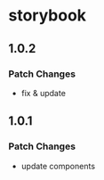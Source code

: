 # storybook

## 1.0.2

### Patch Changes

- fix & update

## 1.0.1

### Patch Changes

- update components
